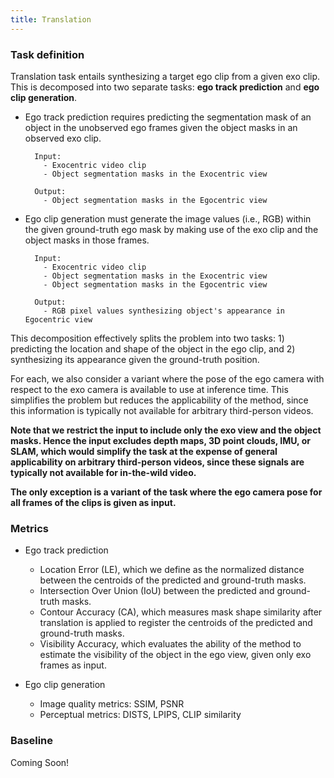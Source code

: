 ```yaml
---
title: Translation
---
```


### Task definition

Translation task entails synthesizing a target ego clip from a given exo clip. This is decomposed into two separate tasks: **ego track prediction** and **ego clip generation**.

* Ego track prediction requires predicting the segmentation mask of an object in the unobserved ego frames given the object masks in an observed exo clip. 

        Input:
          - Exocentric video clip
          - Object segmentation masks in the Exocentric view

        Output:
          - Object segmentation masks in the Egocentric view


* Ego clip generation must generate the image values (i.e., RGB) within the given ground-truth ego mask by making use of the exo clip and the object masks in those frames.  

        Input:
          - Exocentric video clip
          - Object segmentation masks in the Exocentric view
          - Object segmentation masks in the Egocentric view

        Output:
          - RGB pixel values synthesizing object's appearance in Egocentric view
          

This decomposition effectively splits the problem into two tasks: 1) predicting the location and shape of the object in the ego clip, and 2) synthesizing its appearance given the ground-truth position. 

For each, we also consider a variant where the pose of the ego camera with respect to the exo camera is available to use at inference time. This simplifies the problem but reduces the applicability of the method, since this information is typically not available for arbitrary third-person videos. 


**Note that we restrict the input to include only the exo view and the object masks.  Hence the input excludes depth maps, 3D point clouds, IMU, or SLAM, which would simplify the task at the expense of general applicability on arbitrary third-person videos, since these signals are typically not available for in-the-wild video.**

**The only exception is a variant of the task where the ego camera pose for all frames of the clips is given as input.**


### Metrics

* Ego track prediction
  - Location Error (LE), which we define as the normalized distance between the centroids of the predicted and ground-truth masks.
  - Intersection Over Union (IoU) between the predicted and ground-truth masks.
  - Contour Accuracy (CA), which measures mask shape similarity after translation is applied to register the centroids of the predicted and ground-truth masks.
  - Visibility Accuracy, which evaluates the ability of the method to estimate the visibility of the object in the ego view, given only exo frames as input.

* Ego clip generation
  - Image quality metrics: SSIM, PSNR
  - Perceptual metrics: DISTS, LPIPS, CLIP similarity

### Baseline

Coming Soon!
